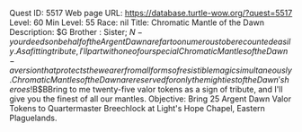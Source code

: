 Quest ID: 5517
Web page URL: https://database.turtle-wow.org/?quest=5517
Level: 60
Min Level: 55
Race: nil
Title: Chromatic Mantle of the Dawn
Description: $G Brother : Sister; $N - your deeds on behalf of the Argent Dawn are far too numerous to be recounted easily.As a fitting tribute, I'll part with one of our special Chromatic Mantles of the Dawn - a version that protects the wearer from all forms of resistible magic simultaneously.Chromatic Mantles of the Dawn are reserved for only the mightiest of the Dawn's heroes!$B$BBring to me twenty-five valor tokens as a sign of tribute, and I'll give you the finest of all our mantles.
Objective: Bring 25 Argent Dawn Valor Tokens to Quartermaster Breechlock at Light's Hope Chapel, Eastern Plaguelands.
